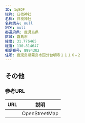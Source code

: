 ```yaml
---
ID: 1qBQF
総称: 日枝神社
名称: 日枝神社
名称読み: null
別名: null
都道府県: 鹿児島県
区域: 霧島市
緯度: 31.776465
経度: 130.814647
郵便番号: 8994302
住所: 鹿児島県霧島市国分台明寺１１１６−２
---
```


## その他

### 参考URL

| URL | 説明          |
| --- | ------------- |
|     | OpenStreetMap |
